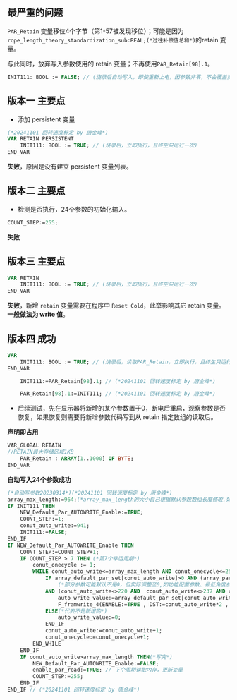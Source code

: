 ## 最严重的问题

`PAR_Retain` 变量移位4个字节（第1-57被发现移位）；可能是因为 `rope_length_theory_standardization_sub:REAL;(*过往补偿值总和*)`的retain 变量。

与此同时，放弃写入参数使用的 retain 变量；不再使用`PAR_Retain[98].1`。

```pascal
INIT111: BOOL := FALSE; // (烧录后自动写入，即使重新上电，因参数非零，不会覆盖变量)
```

## 版本一 主要点

- 添加 persistent 变量

```pascal
(*20241101 回转速度标定 by 唐金峰*)
VAR RETAIN PERSISTENT
	INIT111: BOOL := TRUE; // (烧录后，立即执行，且终生只运行一次)
END_VAR
```

**失败**，原因是没有建立 persistent 变量列表。

## 版本二 主要点

- 检测是否执行，24个参数的初始化输入。

```pascal
COUNT_STEP:=255;
```

**失败**

## 版本三 主要点

```pascal
VAR RETAIN
	INIT111: BOOL := TRUE; // (烧录后，立即执行，且终生只运行一次)
END_VAR
```

**失败**，新增 `retain` 变量需要在程序中 `Reset Cold`，此举影响其它 retain 变量。**一般做法为 write 值**。

## 版本四 成功

```pascal
VAR
	INIT111: BOOL := TRUE; // (烧录后，读取PAR_Retain，立即执行，且终生只运行一次)
END_VAR
```

```pascal
	INIT111:=PAR_Retain[98].1; // (*20241101 回转速度标定 by 唐金峰*)
```

```pascal
	PAR_Retain[98].1:=INIT111; // (*20241101 回转速度标定 by 唐金峰*)
```

- 后续测试，先在显示器将新增的某个参数置于0，断电后重启，观察参数是否恢复，如果恢复则需要将新增参数代码写到从 retain 指定数组的读取后。

**声明即占用**

```pascal
VAR_GLOBAL RETAIN
//RETAIN最大存储区域1KB
	PAR_Retain : ARRAY[1..1000] OF BYTE;
END_VAR
```

**自动写入24个参数成功**

```pascal
(*自动写参数20230314*)(*20241101 回转速度标定 by 唐金峰*)
array_max_length:=964;(*array_max_length的大小自己根据默认参数数组长度修改,如数组0-1000就填1000*)
IF INIT111 THEN
	NEW_Default_Par_AUTOWRITE_Enable:=TRUE;
	COUNT_STEP:=1;
	conut_auto_write:=941;
	INIT111:=FALSE;
END_IF
IF NEW_Default_Par_AUTOWRITE_Enable THEN
	COUNT_STEP:=COUNT_STEP+1;
	IF COUNT_STEP > 7 THEN (*第7个幸运周期*)
		conut_onecycle := 1;
		WHILE conut_auto_write<=array_max_length AND conut_onecycle<=25 DO
			IF array_default_par_set[conut_auto_write]>0 AND (array_par_read[conut_auto_write]=0 OR array_par_read[conut_auto_write]=65535)
				(*部分参数可能默认不是0，但实际调整至0,如功能配置参数、最低角度参数，需筛选掉*)
			AND (conut_auto_write<>220 AND  conut_auto_write<>237 AND conut_auto_write<>238 AND conut_auto_write<>239 AND conut_auto_write<>921) THEN(*新增的参数*)
				auto_write_value:=array_default_par_set[conut_auto_write];
				F_framwrite_4(ENABLE:=TRUE , DST:=conut_auto_write*2 , LEN:=2 , SRC:=ADR(auto_write_value) );  //更新内存变量
			ELSE(*代表不是新增的*)
				auto_write_value:=0;
			END_IF
			conut_auto_write:=conut_auto_write+1;
			conut_onecycle:=conut_onecycle+1;
		END_WHILE
	END_IF
	IF conut_auto_write>array_max_length THEN(*写完*)
		NEW_Default_Par_AUTOWRITE_Enable:=FALSE;
		enable_par_read:=TRUE; // 下个周期读取内存，更新变量
		COUNT_STEP:=255;
	END_IF
END_IF // (*20241101 回转速度标定 by 唐金峰*)
```


